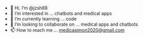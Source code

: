 - 👋 Hi, I’m @jzsh88
- 👀 I’m interested in ... chatbots and medical apps
- 🌱 I’m currently learning ... code
- 💞️ I’m looking to collaborate on ... medical apps and chatbots
- 📫 How to reach me ... medicasimon2020@gmail.com

<!---
jzsh88/jzsh88 is a ✨ special ✨ repository because its `README.md` (this file) appears on your GitHub profile.
You can click the Preview link to take a look at your changes.
--->

